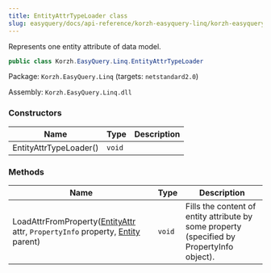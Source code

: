 ```yaml
---
title: EntityAttrTypeLoader class
slug: easyquery/docs/api-reference/korzh-easyquery-linq/korzh-easyquery-linq-namespace/entityattrtypeloader-class
---
```



Represents one entity attribute of data model.
```csharp
public class Korzh.EasyQuery.Linq.EntityAttrTypeLoader

```
Package: `Korzh.EasyQuery.Linq` (targets: `netstandard2.0`)

Assembly: `Korzh.EasyQuery.Linq.dll`

### Constructors

| Name | Type | Description | 
| --- | --- | --- | 
| EntityAttrTypeLoader() | `void` |  | 


### Methods

| Name | Type | Description | 
| --- | --- | --- | 
| LoadAttrFromProperty([EntityAttr](/api-reference/korzh-easyquery/korzh-easyquery-namespace/entityattr-class) attr, `PropertyInfo` property, [Entity](/api-reference/korzh-easyquery/korzh-easyquery-namespace/entity-class) parent) | `void` | Fills the content of entity attribute by some property (specified by PropertyInfo object). |